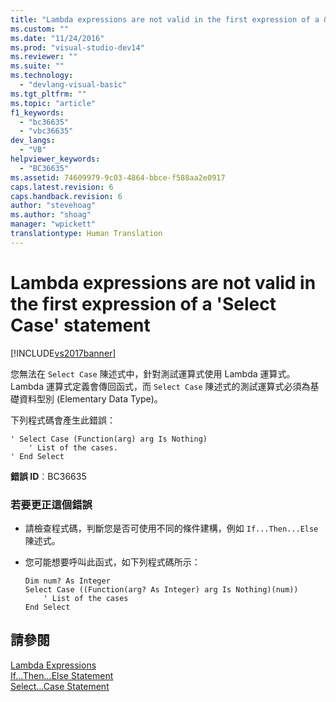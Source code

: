 ```yaml
---
title: "Lambda expressions are not valid in the first expression of a &#39;Select Case&#39; statement | Microsoft Docs"
ms.custom: ""
ms.date: "11/24/2016"
ms.prod: "visual-studio-dev14"
ms.reviewer: ""
ms.suite: ""
ms.technology: 
  - "devlang-visual-basic"
ms.tgt_pltfrm: ""
ms.topic: "article"
f1_keywords: 
  - "bc36635"
  - "vbc36635"
dev_langs: 
  - "VB"
helpviewer_keywords: 
  - "BC36635"
ms.assetid: 74609979-9c03-4864-bbce-f588aa2e0917
caps.latest.revision: 6
caps.handback.revision: 6
author: "stevehoag"
ms.author: "shoag"
manager: "wpickett"
translationtype: Human Translation
---
```

# Lambda expressions are not valid in the first expression of a &#39;Select Case&#39; statement
[!INCLUDE[vs2017banner](../../../csharp/includes/vs2017banner.md)]

您無法在 `Select Case` 陳述式中，針對測試運算式使用 Lambda 運算式。  Lambda 運算式定義會傳回函式，而 `Select Case` 陳述式的測試運算式必須為基礎資料型別 \(Elementary Data Type\)。  
  
 下列程式碼會產生此錯誤：  
  
```vb#  
' Select Case (Function(arg) arg Is Nothing)  
    ' List of the cases.  
' End Select  
```  
  
 **錯誤 ID**︰BC36635  
  
### 若要更正這個錯誤  
  
-   請檢查程式碼，判斷您是否可使用不同的條件建構，例如 `If...Then...Else` 陳述式。  
  
-   您可能想要呼叫此函式，如下列程式碼所示：  
  
    ```vb#  
    Dim num? As Integer  
    Select Case ((Function(arg? As Integer) arg Is Nothing)(num))  
        ' List of the cases  
    End Select  
    ```  
  
## 請參閱  
 [Lambda Expressions](../../../visual-basic/programming-guide/language-features/procedures/lambda-expressions.md)   
 [If...Then...Else Statement](../../../visual-basic/language-reference/statements/if-then-else-statement.md)   
 [Select...Case Statement](../../../visual-basic/language-reference/statements/select-case-statement.md)